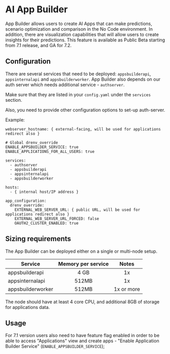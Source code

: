 # AI App Builder

App Builder allows users to create AI Apps that can make predictions, scenario optimization and comparison in the No Code environment. In addition, there are visualization capabilities that will allow users to create insights for their predictions. This feature is available as Public Beta starting from 7.1 release, and GA for 7.2.

## Configuration

There are several services that need to be deployed: `appsbuilderapi`, `appsinternalapi` and `appsbuilderworker`. App Builder also depends on our auth server which needs additional service - `authserver`.

Make sure that they are listed in your `config.yaml` under the `services` section.

Also, you need to provide other configuration options to set-up auth-server.

Example:

```
webserver_hostname: { external-facing, will be used for applications redirect also }

# Global drenv_override
ENABLE_APPSBUILDER_SERVICE: true
ENABLE_APPLICATIONS_FOR_ALL_USERS: true

services:
  - authserver
  - appsbuilderapi
  - appsinternalapi
  - appsbuilderworker

hosts:
  - { internal host/IP address }

app_configuration:
  drenv_override:
    EXTERNAL_WEB_SERVER_URL: { public URL, will be used for applications redirect also }
    EXTERNAL_WEB_SERVER_URL_FORCED: false
    OAUTH2_CLUSTER_ENABLED: true
```

## Sizing requirements
The App Builder can be deployed either on a single or multi-node setup. 

| Service |  Memory per service | Notes |
|----------------|:---------------------:|:------------------------:|
| appsbuilderapi | 4 GB |  1x |
| appsinternalapi | 512MB |  1x |
| appsbuilderworker | 512MB | 1x or more |

The node should have at least 4 core CPU, and additional 8GB of storage for applications data.

## Usage

For 7.1 version users also need to have feature flag enabled in order to be able to access "Applications" view and create apps - "Enable Application Builder Service" (`ENABLE_APPSBUILDER_SERVICE`);